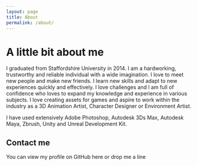 ```yaml
---
layout: page
title: About
permalink: /about/
---
```


# A little bit about me

I graduated from Staffordshire University in 2014. I am a hardworking, trustworthy and reliable individual with a wide imagination. I love to meet new people and make new friends. I learn new skills and adapt to new experiences quickly and effectively. I love challenges and I am full of confidence who loves to expand my knowledge and experience in various subjects. I love creating assets for games and aspire to work within the industry as a 3D Animation Artist, Character Designer or Environment Artist.

I have used extensively Adobe Photoshop, Autodesk 3Ds Max, Autodesk Maya, Zbrush, Unity and Unreal Development Kit.

## Contact me

You can view my profile on GitHub here or drop me a line
